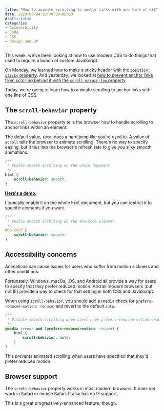 ```yaml
---
title: "How to animate scrolling to anchor links with one line of CSS"
date: 2020-03-04T10:30:00-05:00
draft: false
categories:
- Accessibility
- Code
- CSS
- Design and UX
---
```


This week, we've been looking at how to use modern CSS to do things that used to require a bunch of custom JavaScript.

On Monday, we learned [how to make a sticky header with the `position: sticky` property](/how-to-create-a-sticky-navigation-with-only-css/). And yesterday, we looked at [how to prevent anchor links from scrolling behind it with the `scroll-margin-top` property](/how-to-prevent-anchor-links-from-scrolling-behind-a-sticky-header-with-one-line-of-css/).

Today, we're going to learn how to animate scrolling to anchor links with one line of CSS.

## The `scroll-behavior` property

The `scroll-behavior` property tells the browser how to handle scrolling to anchor links within an element.

The default value, `auto`, does a hard jump like you're used to. A value of `scroll` tells the browser to animate scrolling. There's no way to specify easing, but it ties into the browser's refresh rate to give you silky smooth animations.

```css
/**
 * Enable smooth scrolling on the whole document
 */
html {
	scroll-behavior: smooth;
}
```

**[Here's a demo.](https://codepen.io/cferdinandi/pen/MWwvPJZ)**

I typically enable it on the whole `html` document, but you can restrict it to specific elements if you want.

```css
/**
 * Enable smooth scrolling on the #be-cool element
 */
#be-cool {
	scroll-behavior: smooth;
}
```

## Accessibility concerns

Animations can cause issues for users who suffer from motion sickness and other conditions.

Fortunately, Windows, macOs, iOS, and Android all provide a way for users to specify that they prefer reduced motion. And all modern browsers (but not IE) provide a way to check for that setting in both CSS and JavaScript.

When using `scroll-behavior`, you should add a `@media` check for `prefers-reduced-motion: reduce`, and revert to the default `auto`.

```css
/**
 * Disable smooth scrolling when users have prefers-reduced-motion enabled
 */
@media screen and (prefers-reduced-motion: reduce) {
	html {
		scroll-behavior: auto;
	}
}
```

This prevents animated scrolling when users have specified that they'd prefer reduced motion.

## Browser support

The `scroll-behavior` property works in most modern browsers. It does *not* work in Safari or mobile Safari. It also has no IE support.

This is a great progressively-enhanced feature, though.